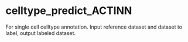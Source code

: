 # celltype_predict_ACTINN
For single cell celltype annotation. Input reference dataset and dataset to label, output labeled dataset.
